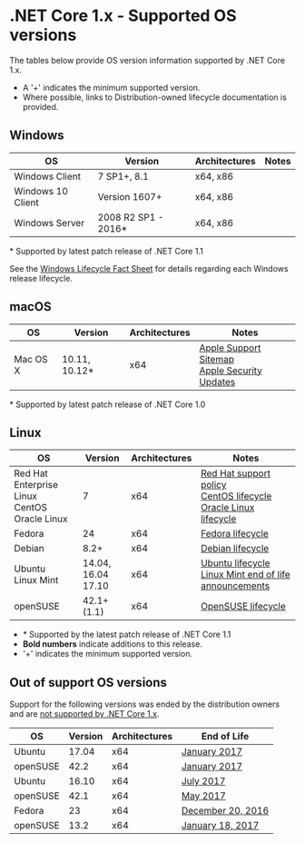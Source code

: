 # .NET Core 1.x - Supported OS versions

The tables below provide OS version information supported by .NET Core 1.x.

* A '+' indicates the minimum supported version.
* Where possible, links to Distribution-owned lifecycle documentation is provided.

## Windows

OS                            | Version                        | Architectures| Notes
------------------------------|--------------------------------|--------------|-----
Windows Client                | 7 SP1+, 8.1                  | x64, x86       |
Windows 10 Client             | Version 1607+                 | x64, x86       |
Windows Server                | 2008 R2 SP1 - 2016*            | x64, x86     |

\* Supported by latest patch release of .NET Core 1.1

See the [Windows Lifecycle Fact Sheet](https://support.microsoft.com/en-us/help/13853/windows-lifecycle-fact-sheet) for details regarding each Windows release lifecycle.

## macOS

OS                            | Version                        | Architectures| Notes
------------------------------|--------------------------------|--------------|-----
Mac OS X                      | 10.11, 10.12*                  | x64          | [Apple Support Sitemap](https://support.apple.com/sitemap) <br> [Apple Security Updates](https://support.apple.com/en-us/HT201222)

\* Supported by latest patch release of .NET Core 1.0

## Linux

OS                            | Version                        | Architectures| Notes
------------------------------|--------------------------------|--------------|-----
Red Hat Enterprise Linux <br> CentOS <br> Oracle Linux     | 7                             | x64            | [Red Hat support policy](https://access.redhat.com/support/policy/updates/errata/) <br> [CentOS lifecycle](https://wiki.centos.org/FAQ/General#head-fe8a0be91ee3e7dea812e8694491e1dde5b75e6d) <br> [Oracle Linux lifecycle](http://www.oracle.com/us/support/library/elsp-lifetime-069338.pdf)
Fedora                        | 24                             | x64          | [Fedora lifecycle](https://fedoraproject.org/wiki/End_of_life)
Debian                        | 8.2+                           | x64          | [Debian lifecycle](https://wiki.debian.org/DebianReleases)
Ubuntu <br> Linux Mint        | 14.04, 16.04 <br> 17.10        | x64            | [Ubuntu lifecycle](https://wiki.ubuntu.com/Releases) <br> [Linux Mint end of life announcements](https://forums.linuxmint.com/search.php?keywords=%22end+of+life%22&terms=all&author=&sc=1&sf=titleonly&sr=posts&sk=t&sd=d&st=0&ch=300&t=0&submit=Search)
openSUSE                      | 42.1+ (1.1)                           | x64          | [OpenSUSE lifecycle](https://en.opensuse.org/Lifetime)

* \* Supported by the latest patch release of .NET Core 1.1
* **Bold numbers** indicate additions to this release.
* '+' indicates the minimum supported version.

## Out of support OS versions

Support for the following versions was ended by the distribution owners and are [not supported by .NET Core 1.x](https://github.com/dotnet/core/blob/master/os-lifecycle-policy.md).

OS                            | Version                       | Architectures  | End of Life
------------------------------|-------------------------------|----------------|-----
Ubuntu                        | 17.04                         | x64            | [January 2017](https://lists.ubuntu.com/archives/ubuntu-announce/2018-January.txt)
openSUSE                      | 42.2                          | x64            | [January 2017](https://lists.opensuse.org/opensuse-security-announce/2017-11/msg00066.html)
Ubuntu                        | 16.10                         | x64            | [July 2017](https://lists.ubuntu.com/archives/ubuntu-announce/2017-July/000223.html)
openSUSE                      | 42.1                          | x64            | [May 2017](https://lists.opensuse.org/opensuse-security-announce/2017-05/msg00053.html)
Fedora                        | 23                            | x64            | [December 20, 2016](https://lists.fedoraproject.org/archives/list/announce@lists.fedoraproject.org/thread/OHFCBTYXAO6NBH5BZZI3VIMIIL2ODFP5/)
openSUSE                      | 13.2                          | x64            | [January 18, 2017](https://lists.opensuse.org/opensuse-security-announce/2017-01/msg00033.html)

